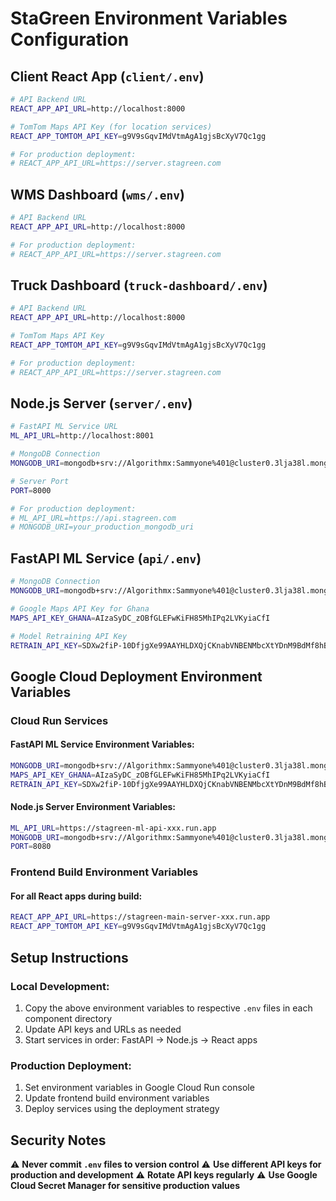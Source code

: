 # StaGreen Environment Variables Configuration

## Client React App (`client/.env`)
```bash
# API Backend URL
REACT_APP_API_URL=http://localhost:8000

# TomTom Maps API Key (for location services)  
REACT_APP_TOMTOM_API_KEY=g9V9sGqvIMdVtmAgA1gjsBcXyV7Qc1gg

# For production deployment:
# REACT_APP_API_URL=https://server.stagreen.com
```

## WMS Dashboard (`wms/.env`)
```bash
# API Backend URL
REACT_APP_API_URL=http://localhost:8000

# For production deployment:
# REACT_APP_API_URL=https://server.stagreen.com
```

## Truck Dashboard (`truck-dashboard/.env`)
```bash
# API Backend URL
REACT_APP_API_URL=http://localhost:8000

# TomTom Maps API Key
REACT_APP_TOMTOM_API_KEY=g9V9sGqvIMdVtmAgA1gjsBcXyV7Qc1gg

# For production deployment:
# REACT_APP_API_URL=https://server.stagreen.com
```

## Node.js Server (`server/.env`)
```bash
# FastAPI ML Service URL
ML_API_URL=http://localhost:8001

# MongoDB Connection
MONGODB_URI=mongodb+srv://Algorithmx:Sammyone%401@cluster0.3lja38l.mongodb.net/WMS?retryWrites=true&w=majority

# Server Port
PORT=8000

# For production deployment:
# ML_API_URL=https://api.stagreen.com
# MONGODB_URI=your_production_mongodb_uri
```

## FastAPI ML Service (`api/.env`)
```bash
# MongoDB Connection
MONGODB_URI=mongodb+srv://Algorithmx:Sammyone%401@cluster0.3lja38l.mongodb.net/WMS?retryWrites=true&w=majority

# Google Maps API Key for Ghana
MAPS_API_KEY_GHANA=AIzaSyDC_zOBfGLEFwKiFH85MhIPq2LVKyiaCfI

# Model Retraining API Key
RETRAIN_API_KEY=SDXw2fiP-10DfjgXe99AAYHLDXQjCKnabVNBENMbcXtYDnM9BdMf8hB4zVdhoT9H
```

## Google Cloud Deployment Environment Variables

### Cloud Run Services

#### FastAPI ML Service Environment Variables:
```bash
MONGODB_URI=mongodb+srv://Algorithmx:Sammyone%401@cluster0.3lja38l.mongodb.net/WMS?retryWrites=true&w=majority
MAPS_API_KEY_GHANA=AIzaSyDC_zOBfGLEFwKiFH85MhIPq2LVKyiaCfI
RETRAIN_API_KEY=SDXw2fiP-10DfjgXe99AAYHLDXQjCKnabVNBENMbcXtYDnM9BdMf8hB4zVdhoT9H
```

#### Node.js Server Environment Variables:
```bash
ML_API_URL=https://stagreen-ml-api-xxx.run.app
MONGODB_URI=mongodb+srv://Algorithmx:Sammyone%401@cluster0.3lja38l.mongodb.net/WMS?retryWrites=true&w=majority
PORT=8080
```

### Frontend Build Environment Variables

#### For all React apps during build:
```bash
REACT_APP_API_URL=https://stagreen-main-server-xxx.run.app
REACT_APP_TOMTOM_API_KEY=g9V9sGqvIMdVtmAgA1gjsBcXyV7Qc1gg
```

## Setup Instructions

### Local Development:
1. Copy the above environment variables to respective `.env` files in each component directory
2. Update API keys and URLs as needed
3. Start services in order: FastAPI → Node.js → React apps

### Production Deployment:
1. Set environment variables in Google Cloud Run console
2. Update frontend build environment variables
3. Deploy services using the deployment strategy

## Security Notes

⚠️ **Never commit `.env` files to version control**
⚠️ **Use different API keys for production and development**
⚠️ **Rotate API keys regularly**
⚠️ **Use Google Cloud Secret Manager for sensitive production values** 